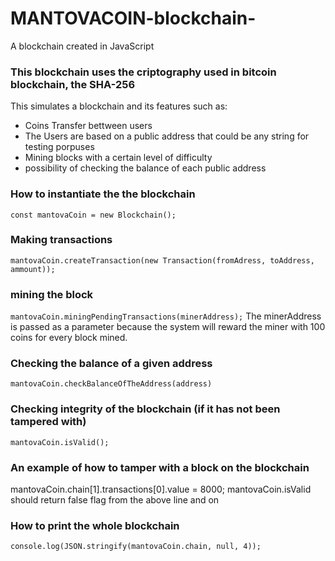 # MANTOVACOIN-blockchain-
A blockchain created in JavaScript
<h3>This blockchain uses the criptography used in bitcoin blockchain, the SHA-256</h3>

This simulates a blockchain and its features such as:
<ul>

<li>Coins Transfer bettween users</li>
<li>The Users are based on a public address that could be any string for testing porpuses</li>
<li>Mining blocks with a certain level of difficulty</li>
<li>possibility of checking the balance of each public address</li>

</ul>

<h3>How to instantiate the the blockchain</h3>
<p background="grey">
<code>const mantovaCoin = new Blockchain();</code>
</p>

<h3> Making transactions </h3>
<code>mantovaCoin.createTransaction(new Transaction(fromAdress, toAddress, ammount));</code>

<h3> mining the block </h3>
<code>mantovaCoin.miningPendingTransactions(minerAddress);</code>
The minerAddress is passed as a parameter because the system will reward the miner with 100 coins for every block mined.

<h3> Checking the balance of a given address </h3>
<code>mantovaCoin.checkBalanceOfTheAddress(address)</code>

<h3> Checking integrity of the blockchain (if it has not been tampered with)</h3>
<code>mantovaCoin.isValid();</code>


<h3>An example of how to tamper with a block on the blockchain</h3>
mantovaCoin.chain[1].transactions[0].value = 8000;
mantovaCoin.isValid should return false flag from the above line and on

<h3> How to print the whole blockchain </h3>
<code>console.log(JSON.stringify(mantovaCoin.chain, null, 4));</code>
